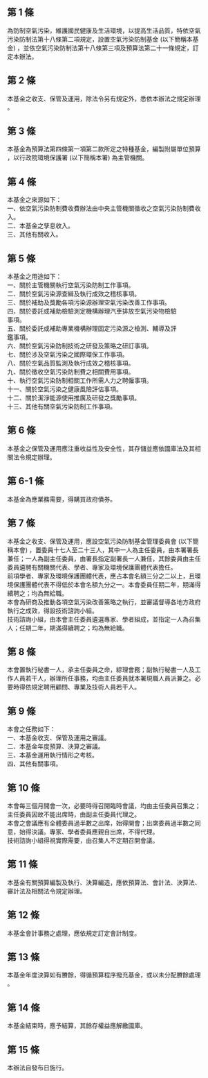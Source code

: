 第 1 條
-------
為防制空氣污染，維護國民健康及生活環境，以提高生活品質，特依空氣  
污染防制法第十八條第二項規定，設置空氣污染防制基金 (以下簡稱本基  
金) ，並依空氣污染防制法第十八條第三項及預算法第二十一條規定，訂  
定本辦法。

第 2 條
-------
本基金之收支、保管及運用，除法令另有規定外，悉依本辦法之規定辦理  
。

第 3 條
-------
本基金為預算法第四條第一項第二款所定之特種基金，編製附屬單位預算  
，以行政院環境保護署 (以下簡稱本署) 為主管機關。

第 4 條
-------
本基金之來源如下：  
一、依空氣污染防制費收費辦法由中央主管機關徵收之空氣污染防制費收  
    入。  
二、本基金之孳息收入。  
三、其他有關收入。

第 5 條
-------
本基金之用途如下：  
一、關於主管機關執行空氣污染防制工作事項。  
二、關於空氣污染源查緝及執行成效之稽核事項。  
三、關於補助及獎勵各項污染源辦理空氣污染改善工作事項。  
四、關於委託或補助檢驗測定機構辦理汽車排放空氣污染物檢驗  
    事項。  
五、關於委託或補助專業機構辦理固定污染源之檢測、輔導及評  
    鑑事項。  
六、關於空氣污染防制技術之研發及策略之研訂事項。  
七、關於涉及空氣污染之國際環保工作事項。  
八、關於空氣品質監測及執行成效之稽核事項。  
九、關於徵收空氣污染防制費之相關費用事項。  
十、執行空氣污染防制相關工作所需人力之聘僱事項。  
十一、關於空氣污染之健康風險評估事項。  
十二、關於潔淨能源使用推廣及研發之獎勵事項。  
十三、其他有關空氣污染防制工作事項。

第 6 條
-------
本基金之保管及運用應注重收益性及安全性，其存儲並應依國庫法及其相  
關法令規定辦理。

第 6-1 條
---------
本基金為應業務需要，得購買政府債券。

第 7 條
-------
本基金之收支、保管及運用，應設空氣污染防制基金管理委員會 (以下簡  
稱本會) ，置委員十七人至二十三人，其中一人為主任委員，由本署署長  
兼任；一人為副主任委員，由署長指定副署長一人兼任，其餘委員由主任  
委員遴聘有關機關代表、學者、專家及環境保護團體代表擔任。  
前項學者、專家及環境保護團體代表，應占本會名額三分之二以上，且環  
境保護團體代表不得低於本會名額九分之一。本會委員任期二年，期滿得  
續聘之；均為無給職。  
本會為研商及推動各項空氣污染改善策略之執行，並審議督導各地方政府  
執行之成效，得設技術諮詢小組。  
技術諮詢小組，由本會主任委員遴選專家、學者組成，並指定一人為召集  
人；任期二年，期滿得續聘之；均為無給職。

第 8 條
-------
本會置執行秘書一人，承主任委員之命，綜理會務；副執行秘書一人及工  
作人員若干人，辦理所任事務，均由主任委員就本署現職人員派兼之。必  
要時得依規定聘用顧問、專業及技術人員若干人。

第 9 條
-------
本會之任務如下：  
一、本基金收支、保管及運用之審議。  
二、本基金年度預算、決算之審議。  
三、本基金運用執行情形之考核。  
四、其他有關事項。

第 10 條
--------
本會每三個月開會一次，必要時得召開臨時會議，均由主任委員召集之；  
主任委員因故不能出席時，由副主任委員代理之。  
本會之會議應有全體委員過半數之出席，始得開會；出席委員過半數之同  
意，始得決議。專家、學者委員應親自出席，不得代理。  
技術諮詢小組得視實際需要，由召集人不定期召開會議。

第 11 條
--------
本基金有關預算編製及執行、決算編造，應依預算法、會計法、決算法、  
審計法及相關法令規定辦理。

第 12 條
--------
本基金會計事務之處理，應依規定訂定會計制度。

第 13 條
--------
本基金年度決算如有賸餘，得循預算程序撥充基金，或以未分配賸餘處理  
。

第 14 條
--------
本基金結束時，應予結算，其餘存權益應解繳國庫。

第 15 條
--------
本辦法自發布日施行。

